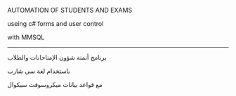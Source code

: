 AUTOMATION OF STUDENTS AND EXAMS

useing c# forms and user control

with MMSQL

----------------

برنامج أتمتة شؤون الإمتاحانات والطلاب

باستخدام لغة سي شارب

مع قواعد بيانات ميكروسوفت سيكوال
